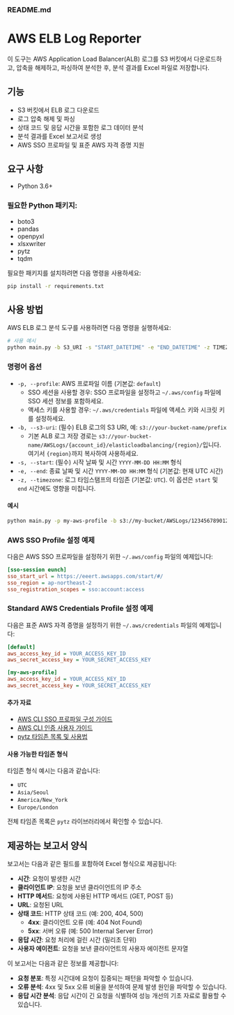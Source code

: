 ### README.md

# AWS ELB Log Reporter

이 도구는 AWS Application Load Balancer(ALB) 로그를 S3 버킷에서 다운로드하고, 압축을 해제하고, 파싱하여 분석한 후, 분석 결과를 Excel 파일로 저장합니다.

## 기능
- S3 버킷에서 ELB 로그 다운로드
- 로그 압축 해제 및 파싱
- 상태 코드 및 응답 시간을 포함한 로그 데이터 분석
- 분석 결과를 Excel 보고서로 생성
- AWS SSO 프로파일 및 표준 AWS 자격 증명 지원

## 요구 사항
- Python 3.6+
### 필요한 Python 패키지:
- boto3
- pandas
- openpyxl
- xlsxwriter
- pytz
- tqdm

필요한 패키지를 설치하려면 다음 명령을 사용하세요:

```sh
pip install -r requirements.txt
```

## 사용 방법
AWS ELB 로그 분석 도구를 사용하려면 다음 명령을 실행하세요:

```sh
# 사용 예시
python main.py -b S3_URI -s "START_DATETIME" -e "END_DATETIME" -z TIMEZONE
```

### 명령어 옵션
- `-p, --profile`: AWS 프로파일 이름 (기본값: `default`)
  - SSO 세션을 사용할 경우: SSO 프로파일을 설정하고 `~/.aws/config` 파일에 SSO 세션 정보를 포함하세요.
  - 액세스 키를 사용할 경우: `~/.aws/credentials` 파일에 액세스 키와 시크릿 키를 설정하세요.
- `-b, --s3-uri`: (필수) ELB 로그의 S3 URI, 예: `s3://your-bucket-name/prefix`
  - 기본 ALB 로그 저장 경로는 `s3://your-bucket-name/AWSLogs/{account_id}/elasticloadbalancing/{region}/`입니다. 여기서 `{region}`까지 복사하여 사용하세요.
- `-s, --start`: (필수) 시작 날짜 및 시간 `YYYY-MM-DD HH:MM` 형식
- `-e, --end`: 종료 날짜 및 시간 `YYYY-MM-DD HH:MM` 형식 (기본값: 현재 UTC 시간)
- `-z, --timezone`: 로그 타임스탬프의 타임존 (기본값: `UTC`). 이 옵션은 `start` 및 `end` 시간에도 영향을 미칩니다.

#### 예시
```sh
python main.py -p my-aws-profile -b s3://my-bucket/AWSLogs/123456789012/elasticloadbalancing/ap-northeast-2/ -s "2023-06-01 00:00" -e "2023-06-07 23:59" -z "Asia/Seoul"
```

### AWS SSO Profile 설정 예제
다음은 AWS SSO 프로파일을 설정하기 위한 `~/.aws/config` 파일의 예제입니다:

```ini
[sso-session eunch]
sso_start_url = https://eeert.awsapps.com/start/#/
sso_region = ap-northeast-2
sso_registration_scopes = sso:account:access
```

### Standard AWS Credentials Profile 설정 예제
다음은 표준 AWS 자격 증명을 설정하기 위한 `~/.aws/credentials` 파일의 예제입니다:

```ini
[default]
aws_access_key_id = YOUR_ACCESS_KEY_ID
aws_secret_access_key = YOUR_SECRET_ACCESS_KEY

[my-aws-profile]
aws_access_key_id = YOUR_ACCESS_KEY_ID
aws_secret_access_key = YOUR_SECRET_ACCESS_KEY
```

#### 추가 자료
- [AWS CLI SSO 프로파일 구성 가이드](https://docs.aws.amazon.com/cli/latest/userguide/sso-configure-profile-token.html#sso-configure-profile-token-auto-sso-session)
- [AWS CLI 인증 사용자 가이드](https://docs.aws.amazon.com/cli/latest/userguide/cli-authentication-user.html#cli-authentication-user-configure.title)
- [pytz 타임존 목록 및 사용법](https://pythonhosted.org/pytz/)

#### 사용 가능한 타임존 형식
타임존 형식 예시는 다음과 같습니다:

- `UTC`
- `Asia/Seoul`
- `America/New_York`
- `Europe/London`

전체 타임존 목록은 `pytz` 라이브러리에서 확인할 수 있습니다.

## 제공하는 보고서 양식
보고서는 다음과 같은 필드를 포함하여 Excel 형식으로 제공됩니다:
- **시간**: 요청이 발생한 시간
- **클라이언트 IP**: 요청을 보낸 클라이언트의 IP 주소
- **HTTP 메서드**: 요청에 사용된 HTTP 메서드 (GET, POST 등)
- **URL**: 요청된 URL
- **상태 코드**: HTTP 상태 코드 (예: 200, 404, 500)
  - **4xx**: 클라이언트 오류 (예: 404 Not Found)
  - **5xx**: 서버 오류 (예: 500 Internal Server Error)
- **응답 시간**: 요청 처리에 걸린 시간 (밀리초 단위)
- **사용자 에이전트**: 요청을 보낸 클라이언트의 사용자 에이전트 문자열

이 보고서는 다음과 같은 정보를 제공합니다:
- **요청 분포**: 특정 시간대에 요청이 집중되는 패턴을 파악할 수 있습니다.
- **오류 분석**: 4xx 및 5xx 오류 비율을 분석하여 문제 발생 원인을 파악할 수 있습니다.
- **응답 시간 분석**: 응답 시간이 긴 요청을 식별하여 성능 개선의 기초 자료로 활용할 수 있습니다.